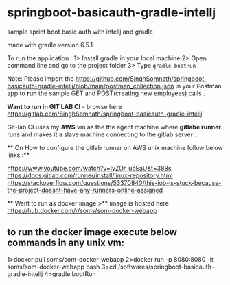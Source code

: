 # springboot-basicauth-gradle-intellj
 sample sprint boot basic auth with intellj and gradle
 
 made with gradle version 6.5.1 .
 
 To run the application :
 1> Install gradle in your local machine
 2> Open command line and go to the project folder 
 3> Type ```gradle bootRun```
 
 
 Note: Please import the https://github.com/SinghSomnath/springboot-basicauth-gradle-intellj/blob/main/postman_collection.json in your Postman app to **run** the sample  GET and POST(creating new employees) calls .
 
 **Want to run in GIT LAB CI** -  browse here https://gitlab.com/SinghSomnath/springboot-basicauth-gradle-intellj
 
 Git-lab CI uses my **AWS** vm as the the agent machine where **gitlabe runner** runs and makes it a slave machine connecting to the gitlab server .
 
** On How to configure the gitlab runner on AWS unix machine follow below links :**
 
 https://www.youtube.com/watch?v=IyZOr_ubEaU&t=388s
 https://docs.gitlab.com/runner/install/linux-repository.html
 https://stackoverflow.com/questions/53370840/this-job-is-stuck-because-the-project-doesnt-have-any-runners-online-assigned
 
 
** Want to run as docker image >**  image is hosted here https://hub.docker.com/r/soms/som-docker-webapp
 
 to run the docker image execute below commands in any unix vm:
 -------------------------------------------------------------- 

1>docker pull soms/som-docker-webapp
2>docker run -p 8080:8080 -it soms/som-docker-webapp bash
3>cd /softwares/springboot-basicauth-gradle-intellj
4>gradle bootRun

 

 

